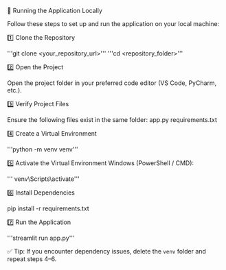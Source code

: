  🚀 Running the Application Locally

Follow these steps to set up and run the application on your local machine:

1️⃣ Clone the Repository

'''git clone <your_repository_url>'''
'''cd <repository_folder>'''

2️⃣ Open the Project

Open the project folder in your preferred code editor (VS Code, PyCharm, etc.).

3️⃣ Verify Project Files

Ensure the following files exist in the same folder:
app.py
requirements.txt

 4️⃣ Create a Virtual Environment

'''python -m venv venv'''

 5️⃣ Activate the Virtual Environment
Windows (PowerShell / CMD):

 ''' venv\Scripts\activate'''

 6️⃣ Install Dependencies

pip install -r requirements.txt

 7️⃣ Run the Application
 
'''streamlit run app.py'''

✅ Tip:
If you encounter dependency issues, delete the `venv` folder and repeat steps 4–6.

